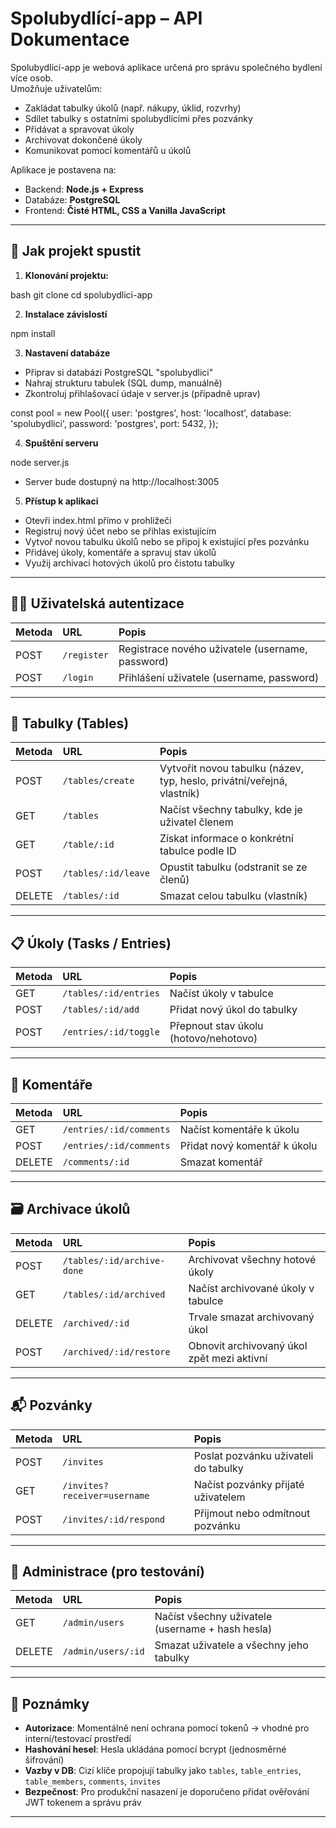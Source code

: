 # Spolubydlící-app – API Dokumentace

Spolubydlící-app je webová aplikace určená pro správu společného bydlení více osob.  
Umožňuje uživatelům:

- Zakládat tabulky úkolů (např. nákupy, úklid, rozvrhy)
- Sdílet tabulky s ostatními spolubydlícími přes pozvánky
- Přidávat a spravovat úkoly
- Archivovat dokončené úkoly
- Komunikovat pomocí komentářů u úkolů

Aplikace je postavena na:

- Backend: **Node.js + Express**
- Databáze: **PostgreSQL**
- Frontend: **Čisté HTML, CSS a Vanilla JavaScript**

---

## 🚀 Jak projekt spustit

1. **Klonování projektu:**

bash
git clone <URL projektu>
cd spolubydlici-app

2. **Instalace závislostí**

npm install

3. **Nastavení databáze**

- Připrav si databázi PostgreSQL "spolubydlici"
- Nahraj strukturu tabulek (SQL dump, manuálně)
- Zkontroluj přihlašovací údaje v server.js (případně uprav)

const pool = new Pool({
  user: 'postgres',
  host: 'localhost',
  database: 'spolubydlici',
  password: 'postgres',
  port: 5432,
});

4. **Spuštění serveru**

node server.js

- Server bude dostupný na http://localhost:3005

5. **Přístup k aplikaci**

- Otevři index.html přímo v prohlížeči
- Registruj nový účet nebo se přihlas existujícím
- Vytvoř novou tabulku úkolů nebo se připoj k existující přes pozvánku
- Přidávej úkoly, komentáře a spravuj stav úkolů
- Využij archivaci hotových úkolů pro čistotu tabulky

---

## 🧑‍💻 Uživatelská autentizace

| Metoda | URL | Popis |
|:-------|:----|:-----|
| POST | `/register` | Registrace nového uživatele (username, password) |
| POST | `/login` | Přihlášení uživatele (username, password) |

---

## 📂 Tabulky (Tables)

| Metoda | URL | Popis |
|:-------|:----|:-----|
| POST | `/tables/create` | Vytvořit novou tabulku (název, typ, heslo, privátní/veřejná, vlastník) |
| GET | `/tables` | Načíst všechny tabulky, kde je uživatel členem |
| GET | `/table/:id` | Získat informace o konkrétní tabulce podle ID |
| POST | `/tables/:id/leave` | Opustit tabulku (odstranit se ze členů) |
| DELETE | `/tables/:id` | Smazat celou tabulku (vlastník) |

---

## 📋 Úkoly (Tasks / Entries)

| Metoda | URL | Popis |
|:-------|:----|:-----|
| GET | `/tables/:id/entries` | Načíst úkoly v tabulce |
| POST | `/tables/:id/add` | Přidat nový úkol do tabulky |
| POST | `/entries/:id/toggle` | Přepnout stav úkolu (hotovo/nehotovo) |

---

## 💬 Komentáře

| Metoda | URL | Popis |
|:-------|:----|:-----|
| GET | `/entries/:id/comments` | Načíst komentáře k úkolu |
| POST | `/entries/:id/comments` | Přidat nový komentář k úkolu |
| DELETE | `/comments/:id` | Smazat komentář |

---

## 🗃️ Archivace úkolů

| Metoda | URL | Popis |
|:-------|:----|:-----|
| POST | `/tables/:id/archive-done` | Archivovat všechny hotové úkoly |
| GET | `/tables/:id/archived` | Načíst archivované úkoly v tabulce |
| DELETE | `/archived/:id` | Trvale smazat archivovaný úkol |
| POST | `/archived/:id/restore` | Obnovit archivovaný úkol zpět mezi aktivní |

---

## 📬 Pozvánky

| Metoda | URL | Popis |
|:-------|:----|:-----|
| POST | `/invites` | Poslat pozvánku uživateli do tabulky |
| GET | `/invites?receiver=username` | Načíst pozvánky přijaté uživatelem |
| POST | `/invites/:id/respond` | Přijmout nebo odmítnout pozvánku |

---

## 🔧 Administrace (pro testování)

| Metoda | URL | Popis |
|:-------|:----|:-----|
| GET | `/admin/users` | Načíst všechny uživatele (username + hash hesla) |
| DELETE | `/admin/users/:id` | Smazat uživatele a všechny jeho tabulky |

---

## 📢 Poznámky

- **Autorizace**: Momentálně není ochrana pomocí tokenů → vhodné pro interní/testovací prostředí
- **Hashování hesel**: Hesla ukládána pomocí bcrypt (jednosměrné šifrování)
- **Vazby v DB**: Cizí klíče propojují tabulky jako `tables`, `table_entries`, `table_members`, `comments`, `invites`
- **Bezpečnost**: Pro produkční nasazení je doporučeno přidat ověřování JWT tokenem a správu práv

---